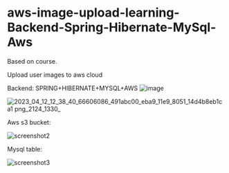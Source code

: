 # aws-image-upload-learning-Backend-Spring-Hibernate-MySql-Aws

Based on course.

Upload user images to aws cloud

Backend:
SPRING+HIBERNATE+MYSQL+AWS
![image](https://github.com/user-attachments/assets/8f2dd196-2a98-4e07-8007-9cd3ac751cf5)


![2023_04_12_12_38_40_66606086_491abc00_eba9_11e9_8051_14d4b8eb1ca1 png_2124_1330_](https://user-images.githubusercontent.com/65347753/231595510-4ef6e852-8d88-4571-87b2-28c07bd5d0d9.png)


Aws s3 bucket:

![screenshot2](https://user-images.githubusercontent.com/65347753/231595075-ae8552ae-13fb-4f8f-95bd-6ecab28b3b62.png)

Mysql table:

![screenshot3](https://user-images.githubusercontent.com/65347753/231595088-a96e0247-fe9e-4c58-8d7c-0f1c11144f70.png)
